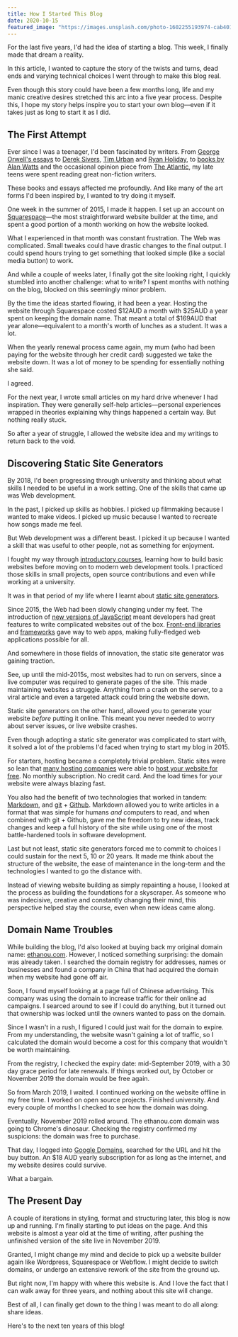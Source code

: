```yaml
---
title: How I Started This Blog
date: 2020-10-15
featured_image: "https://images.unsplash.com/photo-1602255193974-cab401499521?q=80&fm=jpg&crop=entropy&cs=tinysrgb&w=1080&fit=max"
---
```


For the last five years, I'd had the idea of starting a blog. This week, I finally made that dream a reality.

In this article, I wanted to capture the story of the twists and turns, dead ends and varying technical choices I went through to make this blog real.

Even though this story could have been a few months long, life and my manic creative desires stretched this arc into a five year process. Despite this, I hope my story helps inspire you to start your own blog—even if it takes just as long to start it as I did.

## The First Attempt

Ever since I was a teenager, I'd been fascinated by writers. From [George Orwell's essays](https://www.orwellfoundation.com/the-orwell-foundation/orwell/essays-and-other-works/why-i-write/) to [Derek Sivers](https://sive.rs/), [Tim Urban](https://waitbutwhy.com/) and [Ryan Holiday](https://ryanholiday.net/), to [books by Alan Watts](https://www.amazon.com.au/Become-What-You-Alan-Watts/dp/1570629404) and the occasional opinion piece from [The Atlantic](https://www.theatlantic.com/), my late teens were spent reading great non-fiction writers.

These books and essays affected me profoundly. And like many of the art forms I'd been inspired by, I wanted to try doing it myself.

One week in the summer of 2015, I made it happen. I set up an account on [Squarespace](https://www.squarespace.com/)—the most straightforward website builder at the time, and spent a good portion of a month working on how the website looked. 

What I experienced in that month was constant frustration. The Web was complicated. Small tweaks could have drastic changes to the final output. I could spend hours trying to get something that looked simple (like a social media button) to work.

And while a couple of weeks later, I finally got the site looking right, I quickly stumbled into another challenge: what to write? I spent months with nothing on the blog, blocked on this seemingly minor problem.

By the time the ideas started flowing, it had been a year. Hosting the website through Squarespace costed $12AUD a month with $25AUD a year spent on keeping the domain name. That meant a total of $169AUD that year alone—equivalent to a month's worth of lunches as a student. It was a lot.

When the yearly renewal process came again, my mum (who had been paying for the website through her credit card) suggested we take the website down. It was a lot of money to be spending for essentially nothing she said. 

I agreed.  

For the next year, I wrote small articles on my hard drive whenever I had inspiration. They were generally self-help articles—personal experiences wrapped in theories explaining why things happened a certain way. But nothing really stuck. 

So after a year of struggle, I allowed the website idea and my writings to return back to the void. 

## Discovering Static Site Generators

By 2018, I'd been progressing through university and thinking about what skills I needed to be useful in a work setting. One of the skills that came up was Web development.  

In the past, I picked up skills as hobbies. I picked up filmmaking because I wanted to make videos. I picked up music because I wanted to recreate how songs made me feel.  

But Web development was a different beast. I picked it up because I wanted a skill that was useful to other people, not as something for enjoyment.  

I fought my way through [introductory courses](https://www.freecodecamp.org/), learning how to build basic websites before moving on to modern web development tools. I practiced those skills in small projects, open source contributions and even while working at a university.

It was in that period of my life where I learnt about [static site generators](https://jamstack.org/).

Since 2015, the Web had been slowly changing under my feet. The introduction of [new versions of JavaScript](https://developer.mozilla.org/en-US/docs/Web/JavaScript) meant developers had great features to write complicated websites out of the box. [Front-end libraries](https://reactjs.org/) and [frameworks](https://vuejs.org/) gave way to web apps, making fully-fledged web applications possible for all.

And somewhere in those fields of innovation, the static site generator was gaining traction. 

See, up until the mid-2015s, most websites had to run on servers, since a live computer was required to generate pages of the site. This made maintaining websites a struggle. Anything from a crash on the server, to a viral article and even a targeted attack could bring the website down.

Static site generators on the other hand, allowed you to generate your website *before* putting it online. This meant you never needed to worry about server issues, or live website crashes. 

Even though adopting a static site generator was complicated to start with, it solved a lot of the problems I'd faced when trying to start my blog in 2015.  

For starters, hosting became a completely trivial problem. Static sites were so lean that [many hosting companies](https://www.netlify.com/) were able to [host your website for free](https://vercel.com/). No monthly subscription. No credit card. And the load times for your website were always blazing fast.

You also had the benefit of two technologies that worked in tandem: [Markdown](https://www.markdownguide.org/), and [git](https://git-scm.com/) + [Github](https://github.com/). Markdown allowed you to write articles in a format that was simple for humans *and* computers to read, and when combined with git + Github, gave me the freedom to try new ideas, track changes and keep a full history of the site while using one of the most battle-hardened tools in software development.

Last but not least, static site generators forced me to commit to choices I could sustain for the next 5, 10 or 20 years. It made me think about the structure of the website, the ease of maintenance in the long-term and the technologies I wanted to go the distance with.  

Instead of viewing website building as simply repainting a house, I looked at the process as building the foundations for a skyscraper. As someone who was indecisive, creative and constantly changing their mind, this perspective helped stay the course, even when new ideas came along.

## Domain Name Troubles

While building the blog, I'd also looked at buying back my original domain name: [ethanou.com](https://www.ethanou.com). However, I noticed something surprising: the domain was already taken. I searched the domain registry for addresses, names or businesses and found a company in China that had acquired the domain when my website had gone off air.  

Soon, I found myself looking at a page full of Chinese advertising. This company was using the domain to increase traffic for their online ad campaigns. I searced around to see if I could do anything, but it turned out that ownership was locked until the owners wanted to pass on the domain. 

Since I wasn't in a rush, I figured I could just wait for the domain to expire. From my understanding, the website wasn't gaining a lot of traffic, so I calculated the domain would become a cost for this company that wouldn't be worth maintaining.

From the registry, I checked the expiry date: mid-September 2019, with a 30 day grace period for late renewals. If things worked out, by October or November 2019 the domain would be free again.  

So from March 2019, I waited. I continued working on the website offline in my free time. I worked on open source projects. Finished university. And every couple of months I checked to see how the domain was doing. 

Eventually, November 2019 rolled around. The ethanou.com domain was going to Chrome's dinosaur. Checking the registry confirmed my suspicions: the domain was free to purchase.

That day, I logged into [Google Domains](https://domains.google.com/), searched for the URL and hit the buy button. An $18 AUD yearly subscription for as long as the internet, and my website desires could survive.  

What a bargain.

## The Present Day

A couple of iterations in styling, format and structuring later, this blog is now up and running. I'm finally starting to put ideas on the page. And this website is almost a year old at the time of writing, after pushing the unfinished version of the site live in November 2019.

Granted, I might change my mind and decide to pick up a website builder again like Wordpress, Squarespace or Webflow. I might decide to switch domains, or undergo an extensive rework of the site from the ground up.

But right now, I'm happy with where this website is. And I love the fact that I can walk away for three years, and nothing about this site will change.

Best of all, I can finally get down to the thing I was meant to do all along: share ideas.  

Here's to the next ten years of this blog!

